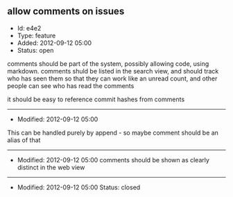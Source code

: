 ## allow comments on issues
+ Id: e4e2
+ Type: feature
+ Added: 2012-09-12 05:00
+ Status: open

comments should be part of the system, possibly allowing code, using markdown. comments shuld be listed in the search view, and should track who has seen them so that they can work like an unread count, and other people can see who has read the comments

it should be easy to reference commit hashes from comments

---
+ Modified: 2012-09-12 05:00

This can be handled purely by append - so maybe comment should be an alias of that

---
+ Modified: 2012-09-12 05:00
comments should be shown as clearly distinct in the web view



---
+ Modified: 2012-09-12 05:00
Status: closed
